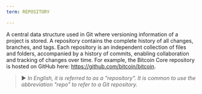 ```yaml
---
term: REPOSITORY

---
```

A central data structure used in Git where versioning information of a project is stored. A repository contains the complete history of all changes, branches, and tags. Each repository is an independent collection of files and folders, accompanied by a history of commits, enabling collaboration and tracking of changes over time. For example, the Bitcoin Core repository is hosted on GitHub here: https://github.com/bitcoin/bitcoin.

> ► *In English, it is referred to as a "repository". It is common to use the abbreviation "repo" to refer to a Git repository.*